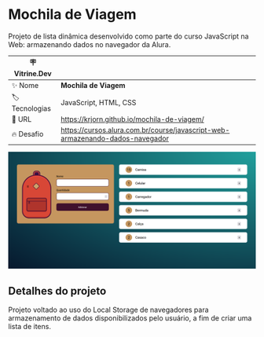 # Mochila de Viagem

Projeto de lista dinâmica desenvolvido como parte do curso JavaScript na Web: armazenando dados no navegador da Alura.

| :placard: Vitrine.Dev ||
| ------------- | --- |
| :sparkles: Nome | **Mochila de Viagem**
| :label: Tecnologias | JavaScript, HTML, CSS
| :rocket: URL | https://krjorn.github.io/mochila-de-viagem/
| :fire: Desafio | https://cursos.alura.com.br/course/javascript-web-armazenando-dados-navegador

![Imagem da página.](./project.png#vitrinedev)

## Detalhes do projeto

Projeto voltado ao uso do Local Storage de navegadores para armazenamento de dados disponibilizados pelo usuário, a fim de criar uma lista de itens.